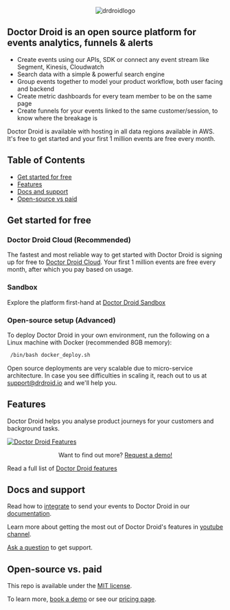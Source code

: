 <p align="center">
  <img alt="drdroidlogo" src="https://uploads-ssl.webflow.com/642ad9ebc00f9544d49b1a6b/642ad9ebc00f9514ad9b1ab8_drdroidlogo.png">
</p>


## Doctor Droid is an open source platform for events analytics, funnels & alerts

- Create events using our APIs, SDK or connect any event stream like Segment, Kinesis, Cloudwatch
- Search data with a simple & powerful search engine
- Group events together to model your product workflow, both user facing and backend 
- Create metric dashboards for every team member to be on the same page
- Create funnels for your events linked to the same customer/session, to know where the breakage is

Doctor Droid is available with hosting in all data regions available in AWS. It's free to get started and your first 1 million events are free every month.

## Table of Contents

- [Get started for free](#get-started-for-free)
- [Features](#features)
- [Docs and support](#docs-and-support)
- [Open-source vs paid](#open-source-vs-paid)

## Get started for free

### Doctor Droid Cloud (Recommended)

The fastest and most reliable way to get started with Doctor Droid is signing up for free to [Doctor Droid Cloud](https://app.drdroid.io/signup). Your first 1 million events are free every month, after which you pay based on usage.

### Sandbox
Explore the platform first-hand at [Doctor Droid Sandbox](https://sandbox.drdroid.io)

### Open-source setup (Advanced)

To deploy Doctor Droid in your own environment, run the following on a Linux machine with Docker (recommended 8GB memory):

 ```bash 
  /bin/bash docker_deploy.sh
 ``` 

Open source deployments are very scalable due to micro-service architecture. In case you see difficulties in scaling it, reach out to us at [support@drdroid.io](mailto:support@drdroid.io) and we'll help you.


## Features
Doctor Droid helps you analyse product journeys for your customers and background tasks. 


[![Doctor Droid Features](https://drdroid-public-content.s3.us-west-2.amazonaws.com/Screenshot+2023-10-02+at+8.29.49+PM.png)](https://www.youtube.com/watch?v=iJE9YZl0b5I)
<p align="center">Want to find out more? <a href="https://calendly.com/siddarthjain/catchup-call-clone">Request a demo!</a>


Read a full list of [Doctor Droid features](https://drdroid.io/monitor-transactions)

## Docs and support

Read how to [integrate](https://docs.drdroid.io/docs/data-sources) to send your events to Doctor Droid in our [documentation](https://docs.drdroid.io/docs/).

Learn more about getting the most out of Doctor Droid's features in [youtube channel](https://www.youtube.com/@DrDroidDev).

[Ask a question](mailto:support@drdroid.io) to get support.

## Open-source vs. paid

This repo is available under the [MIT license](https://github.com/DrDroidLab/kenobi/blob/main/LICENSE).

To learn more, [book a demo](https://calendly.com/siddarthjain/catchup-call-clone) or see our [pricing page](https://drdroid.io/pricing).
